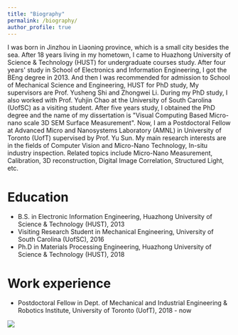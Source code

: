 ```yaml
---
title: "Biography"
permalink: /biography/
author_profile: true
---
```


I was born in Jinzhou in Liaoning province, which is a small city besides the sea. After 18 years living in my hometown, I  came to Huazhong University of Science & Technology (HUST) for undergraduate courses study. After four years' study in School of Electronics and Information Engineering, I got the BEng degree in 2013. And then I was recommended for admission to School of Mechanical Science and Engineering, HUST for PhD study, My supervisors are Prof. Yusheng Shi and Zhongwei Li. During my PhD study, I also worked with Prof. Yuhjin Chao at the University of South Carolina (UofSC) as a visiting student. After five years study, I obtained the PhD degree and the name of my dissertation is "Visual Computing Based Micro-nano scale 3D SEM Surface Measurement". Now, I am a Postdoctoral Fellow at Advanced Micro and Nanosystems Laboratory (AMNL) in University of Toronto (UofT) supervised by Prof. Yu Sun. My main research interests are in the fields of Computer Vision and Micro-Nano Technology, In-situ industry inspection. Related topics include Micro-Nano Measurement, Calibration, 3D reconstruction, Digital Image Correlation, Structured Light, etc.

# Education
* B.S. in Electronic Information Engineering, Huazhong University of Science & Technology (HUST), 2013
* Visiting Research Student in Mechanical Engineering, University of South Carolina (UofSC), 2016
* Ph.D in Materials Processing Engineering, Huazhong University of Science & Technology (HUST), 2018

# Work experience
* Postdoctoral Fellow in Dept. of Mechanical and Industrial Engineering & Robotics Institute, University of Toronto (UofT), 2018 - now

![](https://xingjianliu.github.io/images/school.png)
